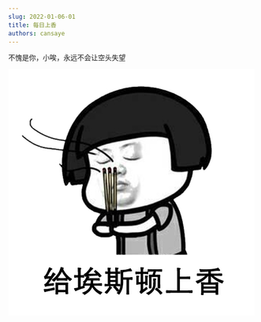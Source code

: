 ```yaml
---
slug: 2022-01-06-01
title: 每日上香
authors: cansaye
---
```


不愧是你，小唉，永远不会让空头失望

<!--truncate-->

![IMAGE](../aisidun.jpg)
